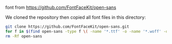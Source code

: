 font from https://github.com/FontFaceKit/open-sans

We cloned the repository then copied all font files in this directory:

```bash
git clone https://github.com/FontFaceKit/open-sans.git
for f in $(find open-sans -type f \( -name '*.ttf' -o -name '*.woff' -o -name '*.svg' -o -name '*.ttf' -o -name '*.woff2' \)); do cp $f ./; done
rm -Rf open-sans
```


